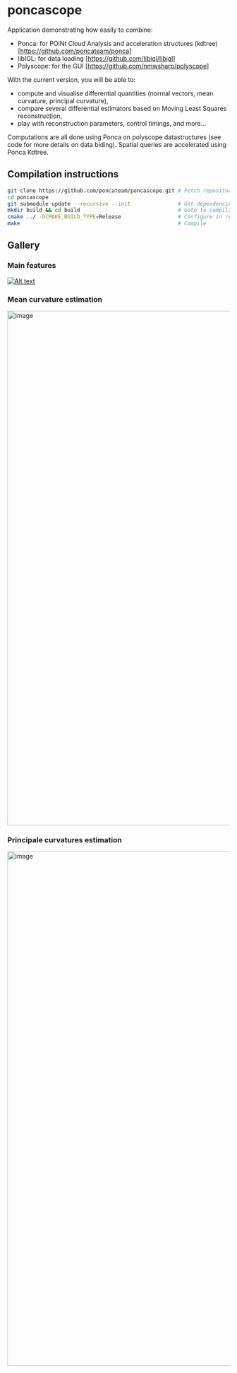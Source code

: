 # poncascope
Application demonstrating how easily to combine:
 - Ponca: for POiNt Cloud Analysis and acceleration structures (kdtree) [https://github.com/poncateam/ponca]
 - libIGL: for data loading [https://github.com/libigl/libigl]
 - Polyscope: for the GUI [https://github.com/nmwsharp/polyscope]

With the current version, you will be able to:
 - compute and visualise differential quantities (normal vectors, mean curvature, principal curvature),
 - compare several differential estimators based on Moving Least Squares reconstruction,
 - play with reconstruction parameters, control timings, and more...

Computations are all done using Ponca on polyscope datastructures (see code for more details on data biding). Spatial queries are accelerated using Ponca Kdtree.

## Compilation instructions
```bash
git clone https://github.com/poncateam/poncascope.git # Fetch repository
cd poncascope
git submodule update --recursive --init               # Get dependencies: Polyscope, Ponca
mkdir build && cd build                               # Goto to compilation directory
cmake ../ -DCMAKE_BUILD_TYPE=Release                  # Configure in release mode
make                                                  # Compile
```

## Gallery

### Main features
[![Alt text](https://user-images.githubusercontent.com/6310221/134690163-f8ea4965-2e6c-4a84-9caa-d553fbe4e40c.png)](https://youtu.be/WRqO93rEy6s)

### Mean curvature estimation
<img width="1165" alt="image" src="https://user-images.githubusercontent.com/6310221/134543845-2f9094dd-1025-482a-b735-504b9cd8c5cd.png">

### Principale curvatures estimation
<img width="1165" alt="image" src="https://user-images.githubusercontent.com/6310221/134542628-bbce2151-b6b8-43b1-82d0-b869e5ef373a.png">
